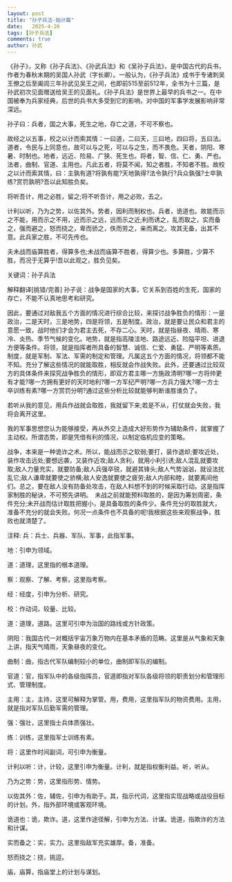 ```yaml
---
layout: post
title: "孙子兵法-始计篇"
date:   2025-4-26
tags: [孙子兵法]
comments: true
author: 孙武
---
```


《孙子》，又称《孙子兵法》、《孙武兵法》和《吴孙子兵法》，是中国古代的兵书，作者为春秋末期的吴国人孙武（字长卿）。一般认为，《孙子兵法》成书于专诸刺吴王僚之后至阖闾三年孙武见吴王之间，也即前515至前512年，全书为十三篇，是孙武初次见面赠送给吴王的见面礼。《孙子兵法》是世界上最早的兵书之一。在中国被奉为兵家经典，后世的兵书大多受到它的影响，对中国的军事学发展影响非常深远。

<!-- more -->

孙子曰：兵者，国之大事，死生之地，存亡之道，不可不察也。

故经之以五事，校之以计而索其情：一曰道，二曰天，三曰地，四曰将，五曰法。道者，令民与上同意也，故可以与之死，可以与之生，而不畏危。天者，阴阳、寒暑、时制也。地者，远近、险易、广狭、死生也。将者，智、信、仁、勇、严也。法者，曲制、官道、主用也。凡此五者，将莫不闻，知之者胜，不知者不胜。故校之以计而索其情，曰：主孰有道?将孰有能?天地孰得?法令孰行?兵众孰强?士卒孰练?赏罚孰明?吾以此知胜负矣。

将听吾计，用之必胜，留之;将不听吾计，用之必败，去之。

计利以听，乃为之势，以佐其外。势者，因利而制权也。兵者，诡道也。故能而示之不能，用而示之不用，近而示之远，远而示之近;利而诱之，乱而取之，实而备之，强而避之，怒而挠之，卑而骄之，佚而劳之，亲而离之。攻其无备，出其不意。此兵家之胜，不可先传也。

夫未战而庙算胜者，得算多也;未战而庙算不胜者，得算少也。多算胜，少算不胜，而况于无算乎!吾以此观之，胜负见矣。

关键词：孙子兵法

解释翻译[挑错/完善]
孙子说：战争是国家的大事，它关系到百姓的生死，国家的存亡，不能不认真地思考和研究。

因此，要通过对敌我五个方面的情况进行综合比较，来探讨战争胜负的情形：一是政治，二是天时，三是地势，四是将领，五是制度。政治，就是要让民众和君主的意愿一致，战时他们才会为君主去死，不存二心。天时，就是指昼夜、晴雨、寒冷、炎热、季节气候的变化。地势，就是指高陵洼地、路途远近、险隘平坦、进退方便等条件。将领，就是指挥者所具备的智慧、诚信、仁爱、勇猛、严明等素质。制度，就是军制、军法、军需的制定和管理。凡属这五个方面的情况，将领都不能不知。充分了解这些情况的就能取胜，相反就会作战失败。此外，还要通过比较双方的具体条件来探究战争胜负的情形，即双方君主哪一方施政清明?哪一方将帅更有才能?哪一方拥有更好的天时地利?哪一方军纪严明?哪一方兵力强大?哪一方士卒训练有素?哪一方赏罚分明?通过这些分析比较就能够判断谁胜谁负了。

若听从我的意见，用兵作战就会取胜，我就留下来;若是不从，打仗就会失败，我将会离开这里。

我的军事思想您认为能够接受，再从外交上造成大好形势作为辅助条件，就掌握了主动权。所谓态势，即是凭借有利的情况，以制定临机应变的策略。

战争，本来是一种诡诈之术。所以，能战而示之软弱;要打，装作退却;要攻近处，装作攻击远处;要想远袭，又装作近攻;敌人贪利，就用小利引诱;敌人混乱就要攻取;敌人力量充实，就要防备;敌人兵强卒锐，就避其锋头;敌人气势汹汹，就设法扰乱它;敌人谦卑就要使之骄横;敌人安逸就要使之疲劳;敌人内部和睦，就要离间他们。总之，要在敌人没有防备处攻击，在敌人料想不到的时候采取行动。这是指挥家制胜的秘诀，不可预先讲明。　未战之前就能预料取胜的，是因为筹划周密，条件充分;未开战而估计取胜把握小，是具备取胜的条件少。条件充分的取胜就大，准备不充分的就会失败。何况一点条件也不具备的呢!我根据这些来观察战争，胜败也就清楚了。

注释:
兵：兵士、兵器、军队、军事，此指军事。

地：引申为领域。

道：道理，这里指的根本道理。

察：观察、了解、考察，这里指考察。

经：经度，引申为分析、研究。

校：作动词，较量、比较。

道：道理，道路。这里可引申为治国的路线或方针政策。

阴阳：我国古代一对概括宇宙万象万物内在基本矛盾的范畴。这里是从气象和天象上讲，指天气晴雨，天象昼夜的变化。

曲制：曲，指古代军队编制较小的单位，曲制即军队的编制。

官道：官，指军队中的各级指挥员，官道即指对军队各级将领的职责划分和管理形式、管理制度。

主用：主，主持，这里可解释为掌管。用，费用，这里指军队的物资费用。主用，就是指对军队后勤军需的管理。

强：强壮，这里指士兵体质强壮。

练：训练，这里指军士训练有素。

将：这里作时间副词，可引申为衡量。

计利以听：计，计较，这里引申为衡量。计利，就是指权衡利益。听，听从。

乃为之势：势，这里指形势、情势。

以佐其外：佐，辅佐，引申为有助于。其，指示代词，这里指实现战略或战役目标的计划。外，指外部环境或客观环境。

诡道也：诡，欺诈。道，这里作途径解，引申为方法、计谋。诡道，指欺诈的方法和计谋。

实而备之：实，实力。这里指敌军充实雄厚。备，准备。

怒而挠之：挠，挑逗。

庙，庙算，指庙堂上的计划与谋划。
